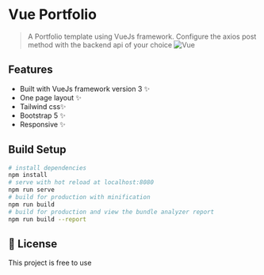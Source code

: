 # Vue Portfolio

> A Portfolio template using VueJs framework.
> Configure the axios post method with the backend api of your choice
![Vue](https://img.shields.io/badge/Vue.js-35495E?style=for-the-badge&logo=vue.js&logoColor=4FC08D) 

## Features

- Built with VueJs framework version 3 ✨
- One page layout ✨
- Tailwind css✨
- Bootstrap 5 ✨
- Responsive ✨

## Build Setup

``` bash
# install dependencies
npm install
# serve with hot reload at localhost:8080
npm run serve
# build for production with minification
npm run build
# build for production and view the bundle analyzer report
npm run build --report
```

## 📝 License

This project is free to use
